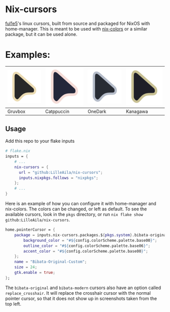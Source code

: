 # Nix-cursors

[ful1e5](https://github.com/ful1e5)'s linux cursors, built from source and packaged for NixOS with home-manager. This is meant to be used with [nix-colors](https://github.com/Misterio77/nix-colors) or a similar package, but it can be used alone.

# Examples:

| ![Gruvbox cursor](./assets/gruvbox.png) | ![Catppuccin cursor](./assets/catppuccin.png) | ![OneDark cursor](./assets/onedark.png) | ![Kanagawa cursor](./assets/kanagawa.png) |
| --- | --- | --- | --- |
| Gruvbox | Catppuccin | OneDark | Kanagawa |

## Usage
Add this repo to your flake inputs
```nix
# flake.nix
inputs = {
    # ...
    nix-cursors = {
      url = "github:LilleAila/nix-cursors";
      inputs.nixpkgs.follows = "nixpkgs";
    };
    # ...
}
```
Here is an example of how you can configure it with home-manager and nix-colors. The colors can be changed, or left as default. To see the available cursors, look in the `pkgs` directory, or run `nix flake show github:LilleAila/nix-cursors`.
```nix
home.pointerCursor = {
    package = inputs.nix-cursors.packages.${pkgs.system}.bibata-original-cursor.override {
        background_color = "#${config.colorScheme.palette.base00}";
        outline_color = "#${config.colorScheme.palette.base06}";
        accent_color = "#${config.colorScheme.palette.base00}";
    };
    name = "Bibata-Original-Custom";
    size = 24;
    gtk.enable = true;
};
```
The `bibata-original` and `bibata-modern` cursors also have an option called `replace_crosshair`. It will replace the crosshair cursor with the normal pointer cursor, so that it does not show up in screenshots taken from the top left.
